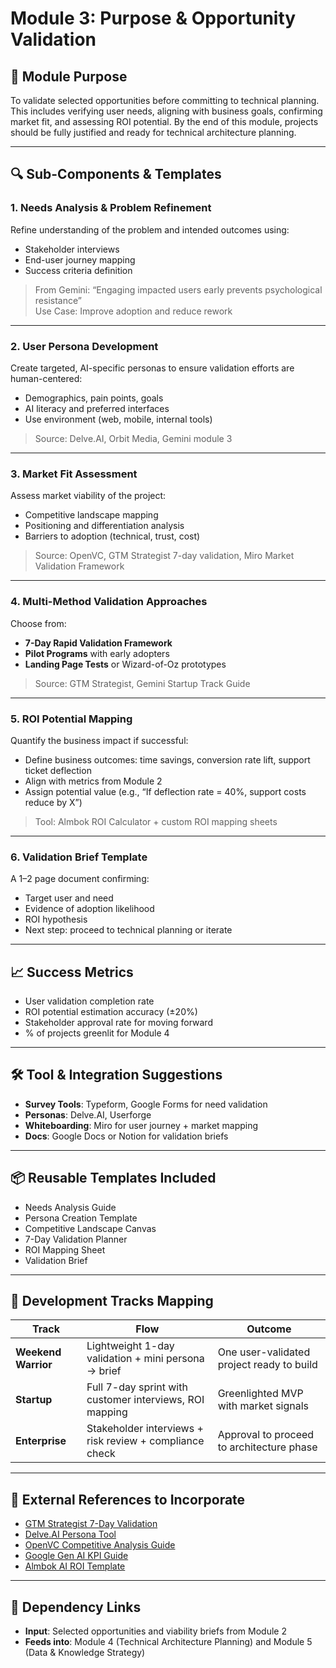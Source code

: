 
# Module 3: Purpose & Opportunity Validation

## 🧱 Module Purpose
To validate selected opportunities before committing to technical planning. This includes verifying user needs, aligning with business goals, confirming market fit, and assessing ROI potential. By the end of this module, projects should be fully justified and ready for technical architecture planning.

---

## 🔍 Sub-Components & Templates

### 1. Needs Analysis & Problem Refinement
Refine understanding of the problem and intended outcomes using:
- Stakeholder interviews
- End-user journey mapping
- Success criteria definition

> From Gemini: “Engaging impacted users early prevents psychological resistance”  
> Use Case: Improve adoption and reduce rework

---

### 2. User Persona Development
Create targeted, AI-specific personas to ensure validation efforts are human-centered:
- Demographics, pain points, goals
- AI literacy and preferred interfaces
- Use environment (web, mobile, internal tools)

> Source: Delve.AI, Orbit Media, Gemini module 3

---

### 3. Market Fit Assessment
Assess market viability of the project:
- Competitive landscape mapping
- Positioning and differentiation analysis
- Barriers to adoption (technical, trust, cost)

> Source: OpenVC, GTM Strategist 7-day validation, Miro Market Validation Framework

---

### 4. Multi-Method Validation Approaches
Choose from:
- **7-Day Rapid Validation Framework**
- **Pilot Programs** with early adopters
- **Landing Page Tests** or Wizard-of-Oz prototypes

> Source: GTM Strategist, Gemini Startup Track Guide

---

### 5. ROI Potential Mapping
Quantify the business impact if successful:
- Define business outcomes: time savings, conversion rate lift, support ticket deflection
- Align with metrics from Module 2
- Assign potential value (e.g., “If deflection rate = 40%, support costs reduce by X”)

> Tool: Almbok ROI Calculator + custom ROI mapping sheets

---

### 6. Validation Brief Template
A 1–2 page document confirming:
- Target user and need
- Evidence of adoption likelihood
- ROI hypothesis
- Next step: proceed to technical planning or iterate

---

## 📈 Success Metrics

- User validation completion rate
- ROI potential estimation accuracy (±20%)
- Stakeholder approval rate for moving forward
- % of projects greenlit for Module 4

---

## 🛠 Tool & Integration Suggestions

- **Survey Tools**: Typeform, Google Forms for need validation
- **Personas**: Delve.AI, Userforge
- **Whiteboarding**: Miro for user journey + market mapping
- **Docs**: Google Docs or Notion for validation briefs

---

## 📦 Reusable Templates Included

- Needs Analysis Guide
- Persona Creation Template
- Competitive Landscape Canvas
- 7-Day Validation Planner
- ROI Mapping Sheet
- Validation Brief

---

## 🔄 Development Tracks Mapping

| Track | Flow | Outcome |
|-------|------|---------|
| **Weekend Warrior** | Lightweight 1-day validation + mini persona → brief | One user-validated project ready to build |
| **Startup** | Full 7-day sprint with customer interviews, ROI mapping | Greenlighted MVP with market signals |
| **Enterprise** | Stakeholder interviews + risk review + compliance check | Approval to proceed to architecture phase |

---

## 🔗 External References to Incorporate

- [GTM Strategist 7-Day Validation](https://knowledge.gtmstrategist.com/p/7-day-business-idea-validation-framework)
- [Delve.AI Persona Tool](https://www.delve.ai/)
- [OpenVC Competitive Analysis Guide](https://www.openvc.app/blog/how-to-validate-your-startup-idea-6-methods-explained)
- [Google Gen AI KPI Guide](https://cloud.google.com/transform/gen-ai-kpis-measuring-ai-success-deep-dive)
- [Almbok AI ROI Template](https://almbok.com/ai/templates/ai_roi_calculator_template)

---

## 🔁 Dependency Links
- **Input**: Selected opportunities and viability briefs from Module 2
- **Feeds into**: Module 4 (Technical Architecture Planning) and Module 5 (Data & Knowledge Strategy)
